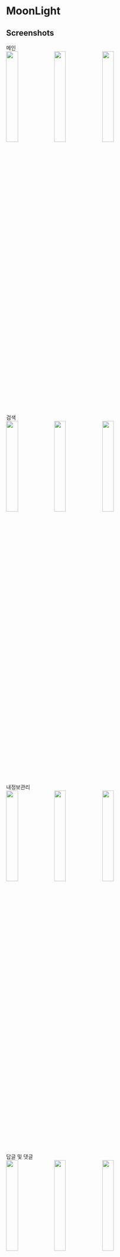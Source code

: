 # MoonLight


Screenshots
-----------

<div class="img-class">
    메인
  <div class="main">
    <img src="https://user-images.githubusercontent.com/8223082/49925785-3f7ae600-fefd-11e8-9fe3-36ab7f8f7be5.png" width="25%"/>
    <img src="https://user-images.githubusercontent.com/8223082/49925786-3f7ae600-fefd-11e8-9360-39cadb343223.png" width="25%"/>
    <img src="https://user-images.githubusercontent.com/8223082/49925787-3f7ae600-fefd-11e8-9625-100e715f1c95.png" width="25%"/>
  </div>
    검색
  <div class="main">
    <img src="https://user-images.githubusercontent.com/8223082/49930850-d13c2080-ff08-11e8-9a65-baf1ac47bbca.png" width="25%"/>
    <img src="https://user-images.githubusercontent.com/8223082/49930851-d1d4b700-ff08-11e8-8289-e0a11191a5b9.png" width="25%"/>
    <img src="https://user-images.githubusercontent.com/8223082/49930854-d1d4b700-ff08-11e8-9a80-e8afc6fdabd9.png" width="25%"/>
  </div>
    내정보관리
  <div class="main">
    <img src="https://user-images.githubusercontent.com/8223082/49930107-4149a700-ff07-11e8-80bc-fdfbc1711e63.png" width="25%"/>
    <img src="https://user-images.githubusercontent.com/8223082/49930108-4149a700-ff07-11e8-83c1-e348498be341.png" width="25%"/>
    <img src="https://user-images.githubusercontent.com/8223082/49930109-4149a700-ff07-11e8-9329-5fdce3fe23e4.png" width="25%"/>
  </div>
    답글 및 댓글
  <div class="main">
    <img src="https://user-images.githubusercontent.com/8223082/49930248-8a016000-ff07-11e8-927c-0cbb42ee6811.png" width="25%"/>
    <img src="https://user-images.githubusercontent.com/8223082/49930249-8a016000-ff07-11e8-9b74-ec37bbe7d43d.png" width="25%"/>
    <img src="https://user-images.githubusercontent.com/8223082/49930251-8a99f680-ff07-11e8-9574-6df6f1df29b6.png" width="25%"/>
  </div>
     로그인, 회원가입, 정보찾기
  <div class="main">
    <img src="https://user-images.githubusercontent.com/8223082/49930358-be751c00-ff07-11e8-9b02-5475fc75913d.png" width="25%"/>
    <img src="https://user-images.githubusercontent.com/8223082/49930359-be751c00-ff07-11e8-9ed5-33e10a375a84.png" width="25%"/>
    <img src="https://user-images.githubusercontent.com/8223082/49930360-bf0db280-ff07-11e8-86f0-2fef453d5be4.png" width="25%"/>
    <img src="https://user-images.githubusercontent.com/8223082/49930361-bf0db280-ff07-11e8-9525-696abfaa7b4f.png" width="25%"/>
  </div>
    내 작품관리
  <div class="main">
    <img src="https://user-images.githubusercontent.com/8223082/49929884-dac48900-ff06-11e8-8ea5-06bab27c4f70.png" width="25%"/>
    <img src="https://user-images.githubusercontent.com/8223082/49929886-dac48900-ff06-11e8-9e73-8ee6ccc892f5.png" width="25%"/>
    <img src="https://user-images.githubusercontent.com/8223082/49929887-dac48900-ff06-11e8-88ff-fae0f3b6de2c.png" width="25%"/>
  </div>
    만화보기, 별점주기
  <div class="main">
    <img src="https://user-images.githubusercontent.com/8223082/49930425-eebcba80-ff07-11e8-8ffc-27fc81337195.png" width="25%"/>
    <img src="https://user-images.githubusercontent.com/8223082/49930426-eebcba80-ff07-11e8-89d0-71096ab1cc56.png" width="25%"/>
    <img src="https://user-images.githubusercontent.com/8223082/49930428-eebcba80-ff07-11e8-83df-488ec08de79c.png" width="25%"/>
  </div>
    설정
  <div class="main">
    <img src="https://user-images.githubusercontent.com/8223082/49930558-36dbdd00-ff08-11e8-9fef-3a213c531e10.png" width="25%"/>
    <img src="https://user-images.githubusercontent.com/8223082/49930559-37747380-ff08-11e8-9154-ac802a926147.png" width="25%"/>
    <img src="https://user-images.githubusercontent.com/8223082/49930560-37747380-ff08-11e8-99c9-dbab1c716afd.png" width="25%"/>
  </div>    
    웹툰 무비
  <div class="main">
    <img src="https://user-images.githubusercontent.com/8223082/49930620-583cc900-ff08-11e8-91aa-df266bf8202b.png" width="25%"/>
    <img src="https://user-images.githubusercontent.com/8223082/49930621-58d55f80-ff08-11e8-82a0-5b15bb91c1b9.png" width="25%"/>
  </div>
     작품리스트
  <div class="main">
    <img src="https://user-images.githubusercontent.com/8223082/49930683-71457a00-ff08-11e8-9e16-41d5c53e4fc0.png" width="25%"/>
    <img src="https://user-images.githubusercontent.com/8223082/49930684-71457a00-ff08-11e8-9493-e953f56a9235.png" width="25%"/>
  </div>   
</div>
